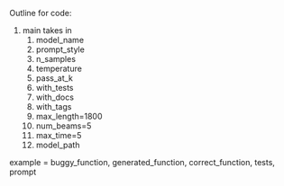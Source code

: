 Outline for code:
1. main takes in
    1. model_name
    2. prompt_style
    3. n_samples
    4. temperature
    5. pass_at_k
    6. with_tests
    7. with_docs
    8. with_tags
    9. max_length=1800
    10. num_beams=5
    11. max_time=5
    12. model_path


example = buggy_function, generated_function, correct_function, tests, prompt
